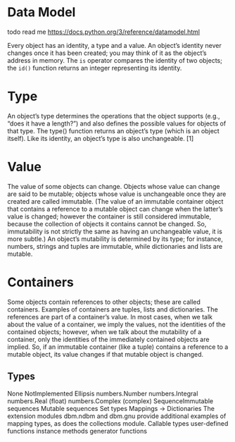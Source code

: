 # Data Model

todo read me https://docs.python.org/3/reference/datamodel.html

Every object has an identity, a type and a value. An object’s identity never
changes once it has been created; you may think of it as the object’s address in
memory. The `is` operator compares the identity of two objects; the `id()`
function returns an integer representing its identity.

# Type
An object’s type determines the operations that the object supports (e.g., “does
it have a length?”) and also defines the possible values for objects of that
type. The type() function returns an object’s type (which is an object itself).
Like its identity, an object’s type is also unchangeable. [1]

# Value
The value of some objects can change. Objects whose value can change are said to
be mutable; objects whose value is unchangeable once they are created are called
immutable. (The value of an immutable container object that contains a reference
to a mutable object can change when the latter’s value is changed; however the
container is still considered immutable, because the collection of objects it
contains cannot be changed. So, immutability is not strictly the same as having
an unchangeable value, it is more subtle.) An object’s mutability is determined
by its type; for instance, numbers, strings and tuples are immutable, while
dictionaries and lists are mutable.

# Containers
Some objects contain references to other objects; these are called containers.
Examples of containers are tuples, lists and dictionaries. The references are
part of a container’s value. In most cases, when we talk about the value of a
container, we imply the values, not the identities of the contained objects;
however, when we talk about the mutability of a container, only the identities
of the immediately contained objects are implied. So, if an immutable container
(like a tuple) contains a reference to a mutable object, its value changes if
that mutable object is changed.

## Types

None
NotImplemented
Ellipsis
numbers.Number
numbers.Integral
numbers.Real (float)
numbers.Complex (complex)
SequenceImmutable sequences
Mutable sequences
Set types
Mappings -> Dictionaries
The extension modules dbm.ndbm and dbm.gnu provide additional examples of mapping types, as does the collections module.
Callable types
user-defined functions
instance methods
generator functions
